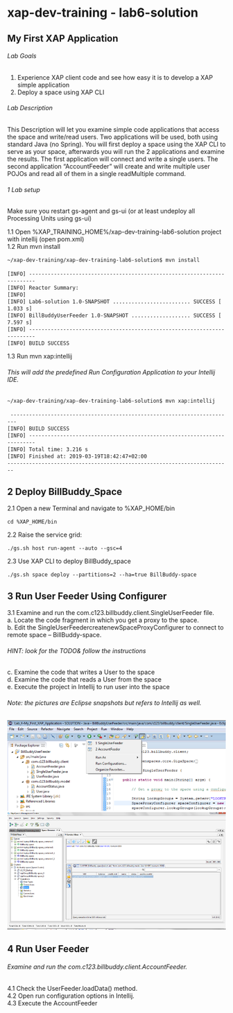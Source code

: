 # xap-dev-training - lab6-solution

##  My First XAP Application

###### Lab Goals
1.	Experience XAP client code and see how easy it is to develop a XAP simple application
2.	Deploy a space using XAP CLI

###### Lab Description

This Description will let you examine simple code applications that access the space and write/read users. 
Two applications will be used, both using standard Java (no Spring).
You will first deploy a space using the XAP CLI to serve as your space, 
afterwards you will run the 2 applications and examine the results.
The first application will connect and write a single users. 
The second application “AccountFeeder” will create and write multiple user POJOs
and read all of them in a single readMultiple command.
###### 1 Lab setup
Make sure you restart gs-agent and gs-ui (or at least undeploy all Processing Units using gs-ui)
               
1.1 Open %XAP_TRAINING_HOME%/xap-dev-training-lab6-solution project with intellij (open pom.xml)<br />
1.2 Run mvn install

    ~/xap-dev-training/xap-dev-training-lab6-solution$ mvn install
    
    [INFO] ------------------------------------------------------------------------
    [INFO] Reactor Summary:
    [INFO] 
    [INFO] Lab6-solution 1.0-SNAPSHOT ......................... SUCCESS [  1.033 s]
    [INFO] BillBuddyUserFeeder 1.0-SNAPSHOT ................... SUCCESS [  7.597 s]
    [INFO] ------------------------------------------------------------------------
    [INFO] BUILD SUCCESS

1.3 Run mvn xap:intellij

###### This will add the predefined Run Configuration Application to your Intellij IDE.

    ~/xap-dev-training/xap-dev-training-lab6-solution$ mvn xap:intellij
    
     ------------------------------------------------------------------------
    [INFO] BUILD SUCCESS
    [INFO] ------------------------------------------------------------------------
    [INFO] Total time: 3.216 s
    [INFO] Finished at: 2019-03-19T18:42:47+02:00
    ------------------------------------------------------------------------

## 2  Deploy BillBuddy_Space

2.1 Open a new Terminal and navigate to %XAP_HOME/bin <br />

    cd %XAP_HOME/bin
    
2.2 Raise the service grid:

    ./gs.sh host run-agent --auto --gsc=4
    
2.3 Use XAP CLI to deploy BillBuddy_space

    ./gs.sh space deploy --partitions=2 --ha=true BillBuddy-space

## 3	Run User Feeder Using Configurer
3.1 Examine and run the com.c123.billbuddy.client.SingleUserFeeder file. <br /> 
a.	Locate the code fragment in which you get a proxy to the space. <br /> 
b.	Edit the SingleUserFeedercreatenewSpaceProxyConfigurer to connect to remote space – BillBuddy-space. <br /> 
###### HINT: look for the TODO& follow the instructions <br />
c.	Examine the code that writes a User to the space <br />
d.	Examine the code that reads a User from the space <br />
e.	Execute the project in Intellij to run user into the space

###### Note: the pictures are Eclipse snapshots but refers to Intellij as well.

![Screenshot](./Pictures/Picture1.png)
![Screenshot](./Pictures/Picture2.png)

## 4	Run User Feeder
###### Examine and run the com.c123.billbuddy.client.AccountFeeder. <br />
4.1 Check the UserFeeder.loadData() method. <br />
4.2 Open run configuration options in Intellij. <br />
4.3 Execute the AccountFeeder